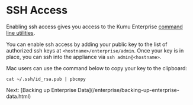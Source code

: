 # SSH Access

Enabling ssh access gives you access to the Kumu Enterprise <a href="/enterprise/command-line-utilities.html">command line utilities</a>.

You can enable ssh access by adding your public key to the list of authorized
ssh keys at `<hostname>/enterprise/admin`. Once your key is in place, you can
ssh into the appliance via `ssh admin@<hostname>`.

Mac users can use the command below to copy your key to the clipboard:

```
cat ~/.ssh/id_rsa.pub | pbcopy
```

<footer class="page-footer">
  <div class="next">Next: [Backing up Enterprise Data](/enterprise/backing-up-enterprise-data.html)</div>
</footer>

